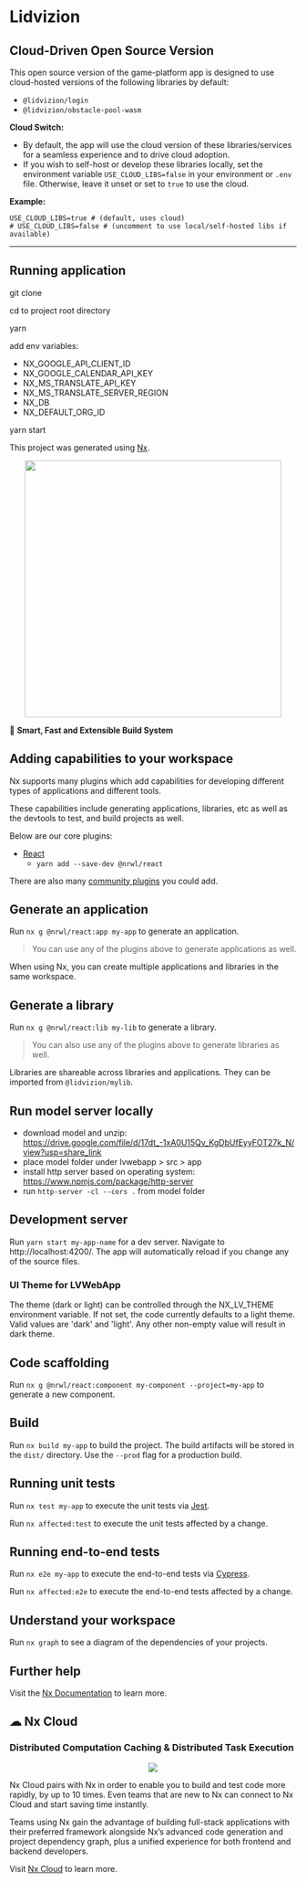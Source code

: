 # Lidvizion

## Cloud-Driven Open Source Version

This open source version of the game-platform app is designed to use cloud-hosted versions of the following libraries by default:
<!-- - `@lidvizion/commonlib` -->
- `@lidvizion/login`
- `@lidvizion/obstacle-pool-wasm`

**Cloud Switch:**
- By default, the app will use the cloud version of these libraries/services for a seamless experience and to drive cloud adoption.
- If you wish to self-host or develop these libraries locally, set the environment variable `USE_CLOUD_LIBS=false` in your environment or `.env` file. Otherwise, leave it unset or set to `true` to use the cloud.

**Example:**
```
USE_CLOUD_LIBS=true # (default, uses cloud)
# USE_CLOUD_LIBS=false # (uncomment to use local/self-hosted libs if available)
```

---

## Running application

git clone <clone url>

cd to project root directory

yarn

add env variables: 

- NX_GOOGLE_API_CLIENT_ID
- NX_GOOGLE_CALENDAR_API_KEY
- NX_MS_TRANSLATE_API_KEY
- NX_MS_TRANSLATE_SERVER_REGION
- NX_DB
- NX_DEFAULT_ORG_ID

yarn start

This project was generated using [Nx](https://nx.dev).

<p style="text-align: center;"><img src="https://raw.githubusercontent.com/nrwl/nx/master/images/nx-logo.png" width="450"></p>

🔎 **Smart, Fast and Extensible Build System**

## Adding capabilities to your workspace

Nx supports many plugins which add capabilities for developing different types of applications and different tools.

These capabilities include generating applications, libraries, etc as well as the devtools to test, and build projects as well.

Below are our core plugins:

- [React](https://reactjs.org)
  - `yarn add --save-dev @nrwl/react`

There are also many [community plugins](https://nx.dev/community) you could add.

## Generate an application

Run `nx g @nrwl/react:app my-app` to generate an application.

> You can use any of the plugins above to generate applications as well.

When using Nx, you can create multiple applications and libraries in the same workspace.

## Generate a library

Run `nx g @nrwl/react:lib my-lib` to generate a library.

> You can also use any of the plugins above to generate libraries as well.

Libraries are shareable across libraries and applications. They can be imported from `@lidvizion/mylib`.

## Run model server locally

- download model and unzip: https://drive.google.com/file/d/17dt_-1xA0U15Qv_KgDbUfEyyFOT27k_N/view?usp=share_link
- place model folder under lvwebapp > src > app
- install http server based on operating system: https://www.npmjs.com/package/http-server
- run `http-server -cl --cors .` from model folder

## Development server

Run `yarn start my-app-name` for a dev server. Navigate to http://localhost:4200/. The app will automatically reload if you change any of the source files.

### UI Theme for LVWebApp

The theme (dark or light) can be controlled through the NX_LV_THEME environment variable. If not set,
the code currently defaults to a light theme. Valid values are 'dark' and 'light'. Any other non-empty
value will result in dark theme.

## Code scaffolding

Run `nx g @nrwl/react:component my-component --project=my-app` to generate a new component.

## Build

Run `nx build my-app` to build the project. The build artifacts will be stored in the `dist/` directory. Use the `--prod` flag for a production build.

## Running unit tests

Run `nx test my-app` to execute the unit tests via [Jest](https://jestjs.io).

Run `nx affected:test` to execute the unit tests affected by a change.

## Running end-to-end tests

Run `nx e2e my-app` to execute the end-to-end tests via [Cypress](https://www.cypress.io).

Run `nx affected:e2e` to execute the end-to-end tests affected by a change.

## Understand your workspace

Run `nx graph` to see a diagram of the dependencies of your projects.

## Further help

Visit the [Nx Documentation](https://nx.dev) to learn more.

## ☁ Nx Cloud

### Distributed Computation Caching & Distributed Task Execution

<p style="text-align: center;"><img src="https://raw.githubusercontent.com/nrwl/nx/master/images/nx-cloud-card.png"></p>

Nx Cloud pairs with Nx in order to enable you to build and test code more rapidly, by up to 10 times. Even teams that are new to Nx can connect to Nx Cloud and start saving time instantly.

Teams using Nx gain the advantage of building full-stack applications with their preferred framework alongside Nx’s advanced code generation and project dependency graph, plus a unified experience for both frontend and backend developers.

Visit [Nx Cloud](https://nx.app/) to learn more.
